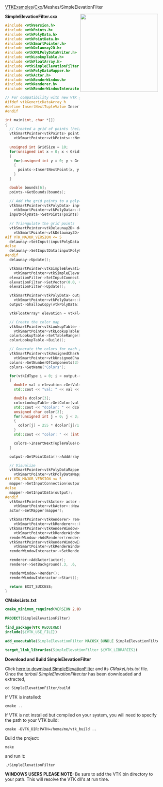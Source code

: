 [VTKExamples](/home/)/[Cxx](/Cxx)/Meshes/SimpleElevationFilter

<img align="right" src="https://github.com/lorensen/VTKExamples/blob/gh-pages/Testing/Baseline/Meshes/TestSimpleElevationFilter.png?raw=true" width="256" />

**SimpleElevationFilter.cxx**
```c++
#include <vtkVersion.h>
#include <vtkPoints.h>
#include <vtkPolyData.h>
#include <vtkPointData.h>
#include <vtkSmartPointer.h>
#include <vtkDelaunay2D.h>
#include <vtkXMLPolyDataWriter.h>
#include <vtkLookupTable.h>
#include <vtkFloatArray.h>
#include <vtkSimpleElevationFilter.h>
#include <vtkPolyDataMapper.h>
#include <vtkActor.h>
#include <vtkRenderWindow.h>
#include <vtkRenderer.h>
#include <vtkRenderWindowInteractor.h>

// For compatibility with new VTK generic data arrays
#ifdef vtkGenericDataArray_h
#define InsertNextTupleValue InsertNextTypedTuple
#endif

int main(int, char *[])
{
  // Created a grid of points (heigh/terrian map)
  vtkSmartPointer<vtkPoints> points =
    vtkSmartPointer<vtkPoints>::New();
	
  unsigned int GridSize = 10;
  for(unsigned int x = 0; x < GridSize; x++)
  {
    for(unsigned int y = 0; y < GridSize; y++)
    {
      points->InsertNextPoint(x, y, (x+y)/(y+1));
    }
  }

  double bounds[6];
  points->GetBounds(bounds);

  // Add the grid points to a polydata object
  vtkSmartPointer<vtkPolyData> inputPolyData =
    vtkSmartPointer<vtkPolyData>::New();
  inputPolyData->SetPoints(points);
	
  // Triangulate the grid points
  vtkSmartPointer<vtkDelaunay2D> delaunay =
    vtkSmartPointer<vtkDelaunay2D>::New();
#if VTK_MAJOR_VERSION <= 5
  delaunay->SetInput(inputPolyData);
#else
  delaunay->SetInputData(inputPolyData);
#endif
  delaunay->Update();

  vtkSmartPointer<vtkSimpleElevationFilter> elevationFilter =
    vtkSmartPointer<vtkSimpleElevationFilter>::New();
  elevationFilter->SetInputConnection(delaunay->GetOutputPort());
  elevationFilter->SetVector(0.0, 0.0, 1);
  elevationFilter->Update();

  vtkSmartPointer<vtkPolyData> output =
    vtkSmartPointer<vtkPolyData>::New();
  output->ShallowCopy(vtkPolyData::SafeDownCast(elevationFilter->GetOutput()));

  vtkFloatArray* elevation = vtkFloatArray::SafeDownCast(output->GetPointData()->GetArray("Elevation"));

  // Create the color map
  vtkSmartPointer<vtkLookupTable> colorLookupTable =
    vtkSmartPointer<vtkLookupTable>::New();
  colorLookupTable->SetTableRange(bounds[4], bounds[5]);
  colorLookupTable->Build();

  // Generate the colors for each point based on the color map
  vtkSmartPointer<vtkUnsignedCharArray> colors =
    vtkSmartPointer<vtkUnsignedCharArray>::New();
  colors->SetNumberOfComponents(3);
  colors->SetName("Colors");

  for(vtkIdType i = 0; i < output->GetNumberOfPoints(); i++)
  {
    double val = elevation->GetValue(i);
    std::cout << "val: " << val << std::endl;

    double dcolor[3];
    colorLookupTable->GetColor(val, dcolor);
    std::cout << "dcolor: " << dcolor[0] << " " << dcolor[1] << " " << dcolor[2] << std::endl;
    unsigned char color[3];
    for(unsigned int j = 0; j < 3; j++)
    {
      color[j] = 255 * dcolor[j]/1.0;
    }
    std::cout << "color: " << (int)color[0] << " " << (int)color[1] << " " << (int)color[2] << std::endl;

    colors->InsertNextTupleValue(color);
  }

  output->GetPointData()->AddArray(colors);

  // Visualize
  vtkSmartPointer<vtkPolyDataMapper> mapper =
    vtkSmartPointer<vtkPolyDataMapper>::New();
#if VTK_MAJOR_VERSION <= 5
  mapper->SetInputConnection(output->GetProducerPort());
#else
  mapper->SetInputData(output);
#endif
  vtkSmartPointer<vtkActor> actor =
    vtkSmartPointer<vtkActor>::New();
  actor->SetMapper(mapper);

  vtkSmartPointer<vtkRenderer> renderer =
    vtkSmartPointer<vtkRenderer>::New();
  vtkSmartPointer<vtkRenderWindow> renderWindow =
    vtkSmartPointer<vtkRenderWindow>::New();
  renderWindow->AddRenderer(renderer);
  vtkSmartPointer<vtkRenderWindowInteractor> renderWindowInteractor =
    vtkSmartPointer<vtkRenderWindowInteractor>::New();
  renderWindowInteractor->SetRenderWindow(renderWindow);

  renderer->AddActor(actor);
  renderer->SetBackground(.3, .6, .3); // Background color green

  renderWindow->Render();
  renderWindowInteractor->Start();

  return EXIT_SUCCESS;
}
```
**CMakeLists.txt**
```cmake
cmake_minimum_required(VERSION 2.8)
 
PROJECT(SimpleElevationFilter)
 
find_package(VTK REQUIRED)
include(${VTK_USE_FILE})
 
add_executable(SimpleElevationFilter MACOSX_BUNDLE SimpleElevationFilter.cxx)
 
target_link_libraries(SimpleElevationFilter ${VTK_LIBRARIES})
```

**Download and Build SimpleElevationFilter**

Click [here to download SimpleElevationFilter](https://github.com/lorensen/VTKWikiExamplesTarballs/raw/master/SimpleElevationFilter.tar) and its *CMakeLists.txt* file.
Once the *tarball SimpleElevationFilter.tar* has been downloaded and extracted,
```
cd SimpleElevationFilter/build 
```
If VTK is installed:
```
cmake ..
```
If VTK is not installed but compiled on your system, you will need to specify the path to your VTK build:
```
cmake -DVTK_DIR:PATH=/home/me/vtk_build ..
```
Build the project:
```
make
```
and run it:
```
./SimpleElevationFilter
```
**WINDOWS USERS PLEASE NOTE:** Be sure to add the VTK bin directory to your path. This will resolve the VTK dll's at run time.

